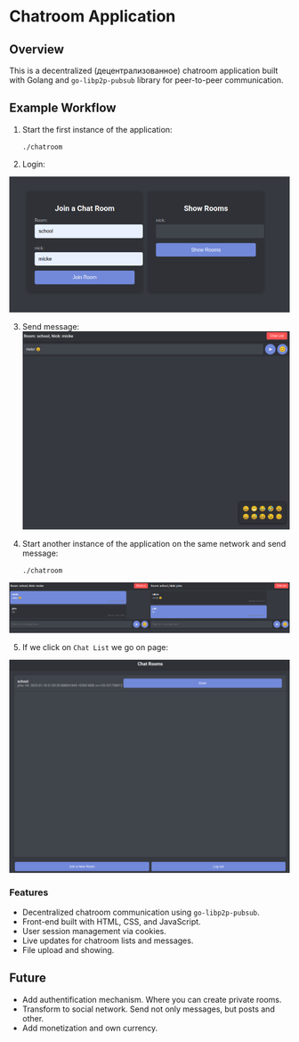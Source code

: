 # Chatroom Application
## Overview
This is a decentralized (децентрализованное) chatroom application built with Golang and `go-libp2p-pubsub` library for peer-to-peer communication.

## Example Workflow
1. Start the first instance of the application:
   ```bash
   ./chatroom
   ```
2. Login:

![alt text](./images/login.png)


3. Send message:
![alt text](./images/room.png)

4. Start another instance of the application on the same network and send message:
   ```bash
   ./chatroom
   ```
![alt text](./images/room_view.png)

5. If we click on `Chat List` we go on page: 

![alt text](./images/room_list.png)


### Features
- Decentralized chatroom communication using `go-libp2p-pubsub`.
- Front-end built with HTML, CSS, and JavaScript.
- User session management via cookies.
- Live updates for chatroom lists and messages.
- File upload and showing.


## Future
- Add authentification mechanism. Where you can create private rooms.
- Transform to social network. Send not only messages, but posts and other.
- Add monetization and own currency.